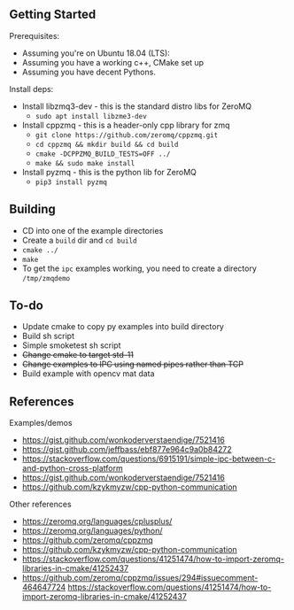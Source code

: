 Getting Started
---------------

Prerequisites:
* Assuming you're on Ubuntu 18.04 (LTS):
* Assuming you have a working c++, CMake set up
* Assuming you have decent Pythons. 


Install deps:
* Install libzmq3-dev - this is the standard distro libs for ZeroMQ
    * `sudo apt install libzme3-dev`
* Install cppzmq - this is a header-only cpp library for zmq
    * `git clone https://github.com/zeromq/cppzmq.git`
    * `cd cppzmq && mkdir build && cd build`
    * `cmake -DCPPZMQ_BUILD_TESTS=OFF ../`
    * `make && sudo make install`
* Install pyzmq - this is the python lib for ZeroMQ
    * `pip3 install pyzmq`
    

Building
--------

* CD into one of the example directories
* Create a `build` dir and `cd build`
* `cmake ../`
* `make`
* To get the `ipc` examples working, you need to create a directory `/tmp/zmqdemo`


To-do
-----

* Update cmake to copy py examples into build directory
* Build sh script
* Simple smoketest sh script
* ~~Change cmake to target std-11~~
* ~~Change examples to IPC using named pipes rather than TCP~~
* Build example with opencv mat data



References
----------

Examples/demos
* https://gist.github.com/wonkoderverstaendige/7521416
* https://gist.github.com/jeffbass/ebf877e964c9a0b84272
* https://stackoverflow.com/questions/6915191/simple-ipc-between-c-and-python-cross-platform
* https://gist.github.com/wonkoderverstaendige/7521416
* https://github.com/kzykmyzw/cpp-python-communication

Other references
* https://zeromq.org/languages/cplusplus/
* https://zeromq.org/languages/python/
* https://github.com/zeromq/cppzmq
* https://github.com/kzykmyzw/cpp-python-communication
* https://stackoverflow.com/questions/41251474/how-to-import-zeromq-libraries-in-cmake/41252437
* https://github.com/zeromq/cppzmq/issues/294#issuecomment-464647724
https://stackoverflow.com/questions/41251474/how-to-import-zeromq-libraries-in-cmake/41252437